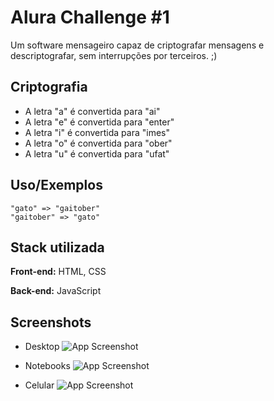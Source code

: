 
# Alura Challenge #1

Um software mensageiro capaz de criptografar mensagens e descriptografar, sem interrupções por terceiros. ;)





## Criptografia

- A letra "a" é convertida para "ai"
- A letra "e" é convertida para "enter"
- A letra "i" é convertida para "imes"
- A letra "o" é convertida para "ober"
- A letra "u" é convertida para "ufat"


## Uso/Exemplos

```text
"gato" => "gaitober"
"gaitober" => "gato"
```


## Stack utilizada

**Front-end:** HTML, CSS

**Back-end:** JavaScript


## Screenshots
- Desktop
![App Screenshot](https://i.postimg.cc/X7Wmzqmz/Captura-de-tela-2024-02-01-211907.png)

- Notebooks
![App Screenshot](https://i.postimg.cc/fTvpnZhT/Captura-de-tela-2024-02-01-211924.png)

- Celular
![App Screenshot](https://i.postimg.cc/7ZYcqcx1/Captura-de-tela-2024-02-01-211933.png)
